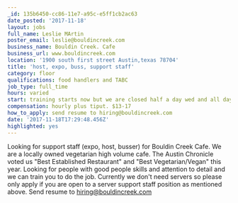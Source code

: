 ```yaml
---
_id: 135b6450-cc86-11e7-a95c-e5ff1cb2ac63
date_posted: '2017-11-18'
layout: jobs
full_name: Leslie MArtin
poster_email: leslie@bouldincreek.com
business_name: Bouldin Creek. Cafe
business_url: www.bouldincreek.com
location: '1900 south first street Austin,texas 78704'
title: 'host, expo, buss, support staff'
category: floor
qualifications: food handlers and TABC
job_type: full_time
hours: varied
start: training starts now but we are closed half a day wed and all day Thursday.
compensation: hourly plus tiput. $13-17
how_to_apply: send resume to hiring@bouldincreek.com
date: '2017-11-18T17:29:48.456Z'
highlighted: yes
---
```

Looking for support staff (expo, host, busser) for Bouldin Creek Cafe. We are a locally owned vegetarian high volume cafe.  The Austin Chronicle voted us "Best Established Restaurant" and "Best Vegetarian/Vegan" this year.  Looking for people with good people skills and attention to detail and we can train you to do the job.  Currently we don't need servers so please only apply if you are open to a server support staff position as mentioned above. Send resume to hiring@bouldincreek.com
